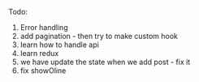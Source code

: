 Todo:

1. Error handling
2. add pagination - then try to make custom hook
3. learn how to handle api
4. learn redux
5. we have update the state when we add post - fix it
6. fix showOline 


